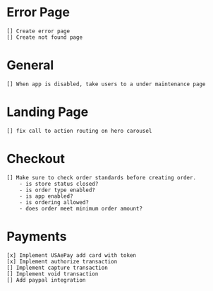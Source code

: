 # Error Page

    [] Create error page
    [] Create not found page

# General

    [] When app is disabled, take users to a under maintenance page

# Landing Page

    [] fix call to action routing on hero carousel

# Checkout

    [] Make sure to check order standards before creating order.
        - is store status closed?
        - is order type enabled?
        - is app enabled?
        - is ordering allowed?
        - does order meet minimum order amount?

# Payments

    [x] Implement USAePay add card with token
    [x] Implement authorize transaction
    [] Implement capture transaction
    [] Implement void transaction
    [] Add paypal integration
